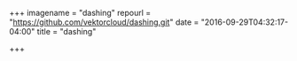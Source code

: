 +++
imagename = "dashing"
repourl = "https://github.com/vektorcloud/dashing.git"
date = "2016-09-29T04:32:17-04:00"
title = "dashing"

+++

